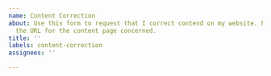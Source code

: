```yaml
---
name: Content Correction
about: Use this form to request that I correct contend on my website. Please include
  the URL for the content page concerned.
title: ''
labels: content-correction
assignees: ''

---
```



